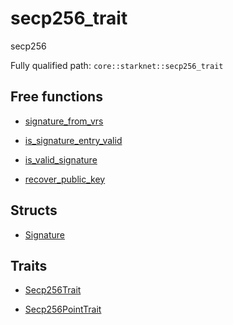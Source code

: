 # secp256_trait

secp256

Fully qualified path: `core::starknet::secp256_trait`

## Free functions

- [signature_from_vrs](./core-starknet-secp256_trait-signature_from_vrs.md)

- [is_signature_entry_valid](./core-starknet-secp256_trait-is_signature_entry_valid.md)

- [is_valid_signature](./core-starknet-secp256_trait-is_valid_signature.md)

- [recover_public_key](./core-starknet-secp256_trait-recover_public_key.md)

## Structs

- [Signature](./core-starknet-secp256_trait-Signature.md)

## Traits

- [Secp256Trait](./core-starknet-secp256_trait-Secp256Trait.md)

- [Secp256PointTrait](./core-starknet-secp256_trait-Secp256PointTrait.md)

